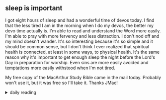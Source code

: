 ## sleep is important

I got eight hours of sleep and had a wonderful time of devos today. I find that the less tired I am in the morning when I do my devos, the better my devo time actually is. I'm able to read and understand the Word more easily. I'm able to pray with more fervency and less distraction. I don't nod off and my mind doesn't wander. It's so interesting because it's so simple and it should be common sense, but I don't think I ever realized that spiritual health is connected, at least in some ways, to physical health. It's the same reason why it's important to get enough sleep the night before the Lord's Day in preparation for worship. Even sins are more easily avoided and temptations more easily withstood when I'm not tired.

My free copy of the MacArthur Study Bible came in the mail today. Probably won't use it, but it was free so I'll take it. Thanks JMac!

<details markdown="1">
<summary>daily reading</summary>

| {{ page.date | date: "%B %-d, %Y" }} |
| :-------------: |
| [Deut. 11; Ps. 95-96; Isa. 39; Rev. 9]({% link _Bible/Bible-year-1.md %}) |
| [WCF 11; WLC 70-78; WSC 39-42]({% link _westminster/westminster-month-1.md %}) |
| [The Nicene Creed](https://threeforms.org/the-nicene-creed/) |

</details>
